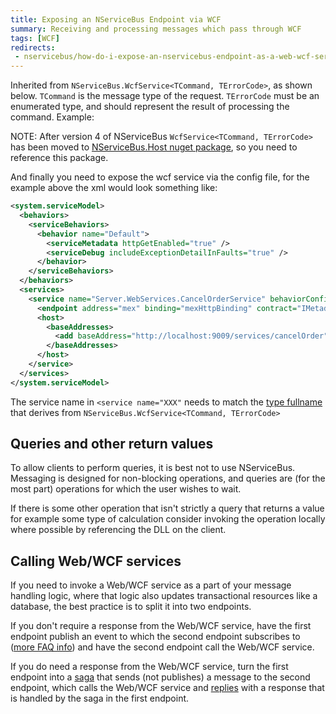 ```yaml
---
title: Exposing an NServiceBus Endpoint via WCF
summary: Receiving and processing messages which pass through WCF
tags: [WCF]
redirects:
 - nservicebus/how-do-i-expose-an-nservicebus-endpoint-as-a-web-wcf-service
---
```


Inherited from `NServiceBus.WcfService<TCommand, TErrorCode>`, as shown below. `TCommand` is the message type of the request. `TErrorCode` must be an enumerated type, and should represent the result of processing the command. Example:

<!-- import ExposeWCFService -->

NOTE: After version 4 of NServiceBus `WcfService<TCommand, TErrorCode>` has been moved to [NServiceBus.Host nuget package](http://www.nuget.org/packages/NServiceBus.Host), so you need to reference this package.

And finally you need to expose the wcf service via the config file, for the example above the xml would look something like:

```xml
<system.serviceModel>
  <behaviors>
    <serviceBehaviors>
      <behavior name="Default">
        <serviceMetadata httpGetEnabled="true" />
        <serviceDebug includeExceptionDetailInFaults="true" />
      </behavior>
    </serviceBehaviors>
  </behaviors>
  <services>
    <service name="Server.WebServices.CancelOrderService" behaviorConfiguration="Default">
      <endpoint address="mex" binding="mexHttpBinding" contract="IMetadataExchange" />
      <host>
        <baseAddresses>
          <add baseAddress="http://localhost:9009/services/cancelOrder" />
        </baseAddresses>
      </host>
    </service>
  </services>
</system.serviceModel>
```

The service name in `<service name="XXX"` needs to match the [type fullname](https://msdn.microsoft.com/en-us/library/system.type.fullname.aspx) that derives from `NServiceBus.WcfService<TCommand, TErrorCode>`

## Queries and other return values

To allow clients to perform queries, it is best not to use NServiceBus. Messaging is designed for non-blocking operations, and queries are (for the most part) operations for which the user wishes to wait.

If there is some other operation that isn't strictly a query that returns a value for example some type of calculation consider invoking the operation locally where possible by referencing the DLL on the client.

## Calling Web/WCF services

If you need to invoke a Web/WCF service as a part of your message handling logic, where that logic also updates transactional resources like a database, the best practice is to split it into two endpoints.

If you don't require a response from the Web/WCF service, have the first endpoint publish an event to which the second endpoint subscribes to
([more FAQ info](/nservicebus/messaging/publish-subscribe/)) and have the second endpoint call the Web/WCF service.

If you do need a response from the Web/WCF service, turn the first endpoint into a [saga](/nservicebus/sagas/) that sends (not publishes) a message to the second endpoint, which calls the Web/WCF service and [replies](/nservicebus/messaging/reply-to-a-message.md) with a response that is handled by the saga in the first endpoint.

